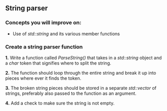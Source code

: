 ## String parser

### Concepts you will improve on:

- Use of <i>std::string</i> and its various member functions 

### Create a string parser function

<b>1.</b> Write a function called <i>ParseString()</i> that takes in a <i>std::string</i> object and a <i>char</i> token that signifies where to split the string.

<b>2.</b> The function should loop through the entire string and break it up into pieces where ever it finds the token.

<b>3.</b> The broken string pieces should be stored in a separate <i>std::vector</i> of strings, preferably also passed to the function as an argument.

<b>4.</b> Add a check to make sure the string is not empty.
